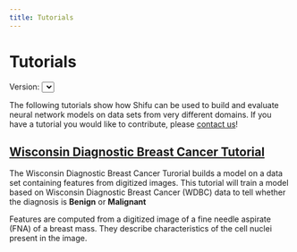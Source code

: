 ```yaml
---
title: Tutorials
---
```


Tutorials
=========

Version: <select id="tutorials-version"></select>


The following tutorials show how Shifu can be used to build and evaluate neural network models on data sets from very different domains. If you have a tutorial you would like to contribute, please [contact us](mailto:DL-PP-shifu-dev@corp.ebay.com?subject=I%20want%20to%20contribute%20a%20Shifu%20tutorial)!


[Wisconsin Diagnostic Breast Cancer Tutorial](../wdbc)
---------

The Wisconsin Diagnostic Breast Cancer Turorial builds a model on a  data set containing features from digitized images.  This tutorial will train a model based on Wisconsin Diagnostic Breast Cancer (WDBC) data to tell whether the diagnosis is **Benign** or **Malignant**

Features are computed from a digitized image of a fine needle aspirate (FNA) of a breast mass. They describe characteristics of the cell nuclei present in the image.


